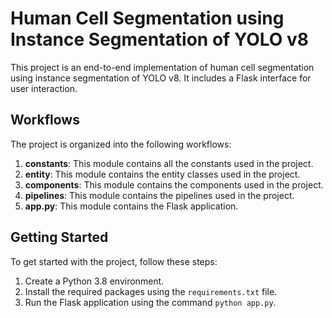 # Human Cell Segmentation using Instance Segmentation of YOLO v8

This project is an end-to-end implementation of human cell segmentation using instance segmentation of YOLO v8. It includes a Flask interface for user interaction.

## Workflows

The project is organized into the following workflows:

1. **constants**: This module contains all the constants used in the project.
2. **entity**: This module contains the entity classes used in the project.
3. **components**: This module contains the components used in the project.
4. **pipelines**: This module contains the pipelines used in the project.
5. **app.py**: This module contains the Flask application.

## Getting Started

To get started with the project, follow these steps:

1. Create a Python 3.8 environment.
2. Install the required packages using the `requirements.txt` file.
3. Run the Flask application using the command `python app.py`.


